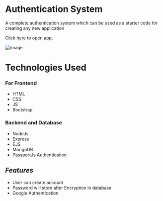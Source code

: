 
# Authentication System
A complete authentication system which can be used as a starter code for creating any new
application


Click [here](https://amancantgit.github.io/Nodejs-Authentication/) to open app.


![image](https://i.ibb.co/R6qks43/Screenshot-2023-01-19-150311.png)




# Technologies Used

### For Frontend
* HTML
* CSS
* JS
* Bootstrap 

### Backend and Database

* NodeJs
* Express
* EJS
* MongoDB
* PassportJs Authentication 



    
## ***Features***

- User can create account 
- Password will store after Encryption in database
- Google Authentication



